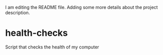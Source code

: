 I am editing the README file. Adding 
some more details about the project 
description.

# health-checks
Script that checks the health of my computer
